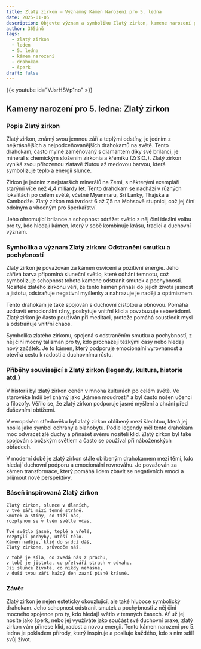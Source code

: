 ```yaml
---
title: Zlatý zirkon – Významný Kámen Narození pro 5. ledna
date: 2025-01-05
description: Objevte význam a symboliku Zlatý zirkon, kamene narození pro 5. ledna, který symbolizuje Odstranění smutku a pochybností. Přečtěte si legendy a inspirující příběhy.
author: 365dnů
tags:
  - zlatý zirkon
  - leden
  - 5. ledna
  - kámen narození
  - drahokam
  - šperk
draft: false
---
```


{{< youtube id="VJsrHSVp1no" >}}


## Kameny narození pro 5. ledna: Zlatý zirkon

### Popis Zlatý zirkon

Zlatý zirkon, známý svou jemnou září a teplými odstíny, je jedním z nejkrásnějších a nejpodceňovanějších drahokamů na světě. Tento drahokam, často mylně zaměňovaný s diamantem díky své brilanci, je minerál s chemickým složením zirkonia a křemíku (ZrSiO₄). Zlatý zirkon vyniká svou přirozenou zlatavě žlutou až medovou barvou, která symbolizuje teplo a energii slunce.

Zirkon je jedním z nejstarších minerálů na Zemi, s některými exempláři starými více než 4,4 miliardy let. Tento drahokam se nachází v různých lokalitách po celém světě, včetně Myanmaru, Srí Lanky, Thajska a Kambodže. Zlatý zirkon má tvrdost 6 až 7,5 na Mohsově stupnici, což jej činí odolným a vhodným pro šperkařství.

Jeho ohromující brilance a schopnost odrážet světlo z něj činí ideální volbu pro ty, kdo hledají kámen, který v sobě kombinuje krásu, tradici a duchovní význam.

### Symbolika a význam Zlatý zirkon: Odstranění smutku a pochybností

Zlatý zirkon je považován za kámen osvícení a pozitivní energie. Jeho zářivá barva připomíná sluneční světlo, které odhání temnotu, což symbolizuje schopnost tohoto kamene odstranit smutek a pochybnosti. Nositelé zlatého zirkonu věří, že tento kámen přináší do jejich života jasnost a jistotu, odstraňuje negativní myšlenky a nahrazuje je nadějí a optimismem.

Tento drahokam je také spojován s duchovní čistotou a obnovou. Pomáhá uzdravit emocionální rány, poskytuje vnitřní klid a povzbuzuje sebevědomí. Zlatý zirkon je často používán při meditaci, protože pomáhá soustředit mysl a odstraňuje vnitřní chaos.

Symbolika zlatého zirkonu, spojená s odstraněním smutku a pochybností, z něj činí mocný talisman pro ty, kdo procházejí těžkými časy nebo hledají nový začátek. Je to kámen, který podporuje emocionální vyrovnanost a otevírá cestu k radosti a duchovnímu růstu.

### Příběhy související s Zlatý zirkon (legendy, kultura, historie atd.)

V historii byl zlatý zirkon ceněn v mnoha kulturách po celém světě. Ve starověké Indii byl známý jako „kámen moudrosti“ a byl často nošen učenci a filozofy. Věřilo se, že zlatý zirkon podporuje jasné myšlení a chrání před duševními obtížemi.

V evropském středověku byl zlatý zirkon oblíbený mezi šlechtou, která jej nosila jako symbol ochrany a blahobytu. Podle legendy měl tento drahokam moc odvracet zlé duchy a přinášet svému nositeli klid. Zlatý zirkon byl také spojován s božským světlem a často se používal při náboženských obřadech.

V moderní době je zlatý zirkon stále oblíbeným drahokamem mezi těmi, kdo hledají duchovní podporu a emocionální rovnováhu. Je považován za kámen transformace, který pomáhá lidem zbavit se negativních emocí a přijmout nové perspektivy.

### Báseň inspirovaná Zlatý zirkon

```
Zlatý zirkon, slunce v dlaních,  
v tvé záři mizí temné stráně.  
Smutek a stíny, co tíží nás,  
rozplynou se v tvém světle včas.  

Tvé světlo jasné, teplé a vřelé,  
rozptýlí pochyby, utěší tělo.  
Kámen naděje, klid do srdcí dáš,  
Zlatý zirkone, průvodče náš.  

V tobě je síla, co zvedá nás z prachu,  
v tobě je jistota, co přetváří strach v odvahu.  
Jsi slunce života, co nikdy nehasne,  
v duši tvou září každý den zazní písně krásné.  
```

### Závěr

Zlatý zirkon je nejen esteticky okouzlující, ale také hluboce symbolický drahokam. Jeho schopnost odstranit smutek a pochybnosti z něj činí mocného spojence pro ty, kdo hledají světlo v temných časech. Ať už jej nosíte jako šperk, nebo jej využíváte jako součást své duchovní praxe, zlatý zirkon vám přinese klid, radost a novou energii. Tento kámen narození pro 5. ledna je pokladem přírody, který inspiruje a posiluje každého, kdo s ním sdílí svůj život.